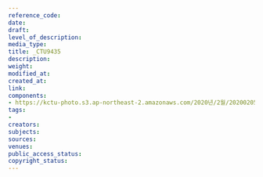```yaml
---
reference_code: 
date: 
draft: 
level_of_description: 
media_type: 
title: _CTU9435
description: 
weight: 
modified_at: 
created_at: 
link: 
components:
- https://kctu-photo.s3.ap-northeast-2.amazonaws.com/2020년/2월/20200205_김명환+위원장+인터뷰/_CTU9435.jpg
tags:
- 
creators: 
subjects: 
sources: 
venues: 
public_access_status: 
copyright_status: 
---
```

